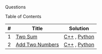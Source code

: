 Questions

Table of Contents

|  #  | Title           |  Solution       |
|-----|---------------- | --------------- |
1 | [Two Sum](https://leetcode.com/problems/two-sum/description/) | [C++](./Leetcode/1.%20Two%20Sum/Solution.java) , [Python](./Python/single-number.py)
2 | [Add Two Numbers](https://leetcode.com/problems/add-two-numbers/) | [C++](./Leetcode/2.%20Add%20Two%20Numbers/Solution.java) , [Python](./Python/single-number-ii.py)
